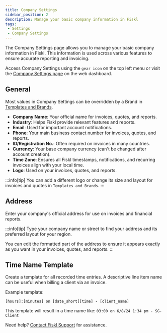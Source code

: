 ```yaml
---
title: Company Settings
sidebar_position: 2
description: Manage your basic company information in Fiskl
tags:
 - Settings
 - Company Settings
---
```


The Company Settings page allows you to manage your basic company information in Fiskl. This information is used across various features to ensure accurate reporting and invoicing.

Access Company Settings using the `gear icon` on the top left menu or visit the [Company Settings page](https://my.fiskl.com/company-settings) on the web dashboard.

## General

Most values in Company Settings can be overridden by a Brand in [Templates and Brands](./templates-and-brands).

- **Company Name**: Your official name for invoices, quotes, and reports.
- **Industry**: Helps Fiskl provide relevant features and reports.
- **Email**: Used for important account notifications.
- **Phone**: Your main business contact number for invoices, quotes, and reports.
- **ID/Registration No.**: Often required on invoices in many countries.
- **Currency**: Your base company currency (can't be changed after account creation).
- **Time Zone**: Ensures all Fiskl timestamps, notifications, and recurring invoices align with your local time.
- **Logo**: Used on your invoices, quotes, and reports.

:::info[tip]
You can add a different logo or change its size and layout for invoices and quotes in `Templates and Brands`.
:::

## Address

Enter your company's official address for use on invoices and financial reports.

:::info[tip]
Type your company name or street to find your address and its preferred layout for your region. 

You can edit the formatted part of the address to ensure it appears exactly as you want in your invoices, quotes, and reports.
:::

## Time Name Template

Create a template for all recorded time entries. A descriptive line item name can be useful when billing a client via an invoice.

Example template:
```
[hours]:[minutes] on [date_short][time] - [client_name]
```

This template will result in a time name like: `03:00 on 6/8/24 1:34 pm - SG-Client`

Need help? [Contact Fiskl Support](mailto:support@fiskl.com) for assistance.